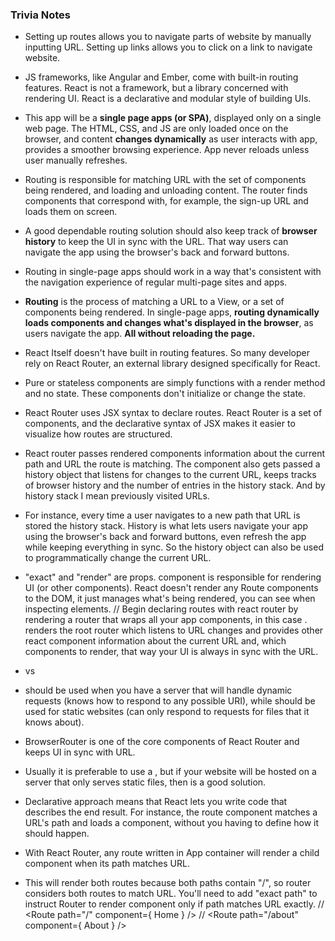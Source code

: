 ### Trivia Notes
* Setting up routes allows you to navigate parts of website by manually inputting URL. Setting up links allows you to click on a link to navigate website.
* JS frameworks, like Angular and Ember, come with built-in routing features. React is not a framework, but a library concerned with rendering UI. React is a declarative and modular style of building UIs.
* This app will be a **single page apps (or SPA)**, displayed only on a single web page. The HTML, CSS, and JS are only loaded once on the browser, and content **changes dynamically** as user interacts with app, provides a smoother browsing experience. App never reloads unless user manually refreshes.
* Routing is responsible for matching URL with the set of components being rendered, and loading and unloading content. The router finds components that correspond with, for example, the sign-up URL and loads them on screen.
* A good dependable routing solution should also keep track of **browser history**
to keep the UI in sync with the URL. That way users can navigate the app using the browser's back and forward buttons.
* Routing in single-page apps should work in a way that's consistent with the navigation experience of regular multi-page sites and apps.
* **Routing** is the process of matching a URL to a View, or a set of components being rendered. In single-page apps, **routing dynamically loads components and changes what's displayed in the browser**, as users navigate the app.
**All without reloading the page.**
* React Itself doesn't have built in routing features. So many developer rely on React Router, an external library designed specifically for React.

* Pure or stateless components are simply functions with a render method and no state. These components don't initialize or change the state.

* React Router uses JSX syntax to declare routes. React Router is a set of components, and the declarative syntax of JSX makes it easier to visualize how routes are structured.


* React router passes rendered components information about the current path and URL the route is matching. The component also gets passed a history object that listens for changes to the current URL, keeps tracks of browser history and the number of entries in the history stack. And by history stack I mean previously visited URLs.

* For instance, every time a user navigates to a new path that URL is stored the history stack. History is what lets users navigate your app using the browser's back and forward buttons, even refresh the app while keeping everything in sync. So the history object can also be used to programmatically change the current URL.

* "exact" and "render" are <Route> props. <Route> component is responsible for rendering UI (or other components). React doesn't render any Route components to the DOM, it just manages what's being rendered, you can see when inspecting elements.
// Begin declaring routes with react router by rendering a router that wraps all your app components, in this case <BrowserRouter>. <BrowserRouter> renders the root router which listens to URL changes and provides other react component information about the current URL and, which components to render, that way your UI is always in sync with the URL.

* <BrowserRouter> vs <HashRouter>
* <BrowserRouter> should be used when you have a server that will handle dynamic requests (knows how to respond to any possible URI), while <HashRouter> should be used for static websites (can only respond to requests for files that it knows about).

* BrowserRouter is one of the core components of React Router and keeps UI in sync with URL.

* Usually it is preferable to use a <BrowserRouter>, but if your website will be hosted on a server that only serves static files, then <HashRouter> is a good solution.

* Declarative approach means that React lets you write code that describes the end result. For instance, the route component matches a URL's path and loads a component, without you having to define how it should happen.

* With React Router, any route written in App container will render a child component when its path matches URL.

* This will render both routes because both paths contain "/", so router considers both routes to match URL. You'll need to add "exact path" to instruct Router to render component only if path matches URL exactly.
// <Route path="/" component={ Home } />
// <Route path="/about" component={ About } />
